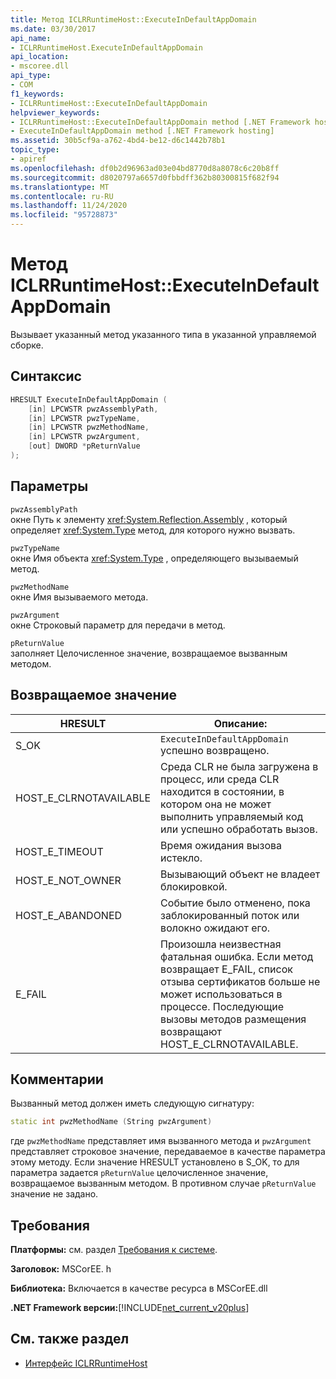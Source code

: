 ```yaml
---
title: Метод ICLRRuntimeHost::ExecuteInDefaultAppDomain
ms.date: 03/30/2017
api_name:
- ICLRRuntimeHost.ExecuteInDefaultAppDomain
api_location:
- mscoree.dll
api_type:
- COM
f1_keywords:
- ICLRRuntimeHost::ExecuteInDefaultAppDomain
helpviewer_keywords:
- ICLRRuntimeHost::ExecuteInDefaultAppDomain method [.NET Framework hosting]
- ExecuteInDefaultAppDomain method [.NET Framework hosting]
ms.assetid: 30b5cf9a-a762-4bd4-be12-d6c1442b78b1
topic_type:
- apiref
ms.openlocfilehash: df0b2d96963ad03e04bd8770d8a8078c6c20b8ff
ms.sourcegitcommit: d8020797a6657d0fbbdff362b80300815f682f94
ms.translationtype: MT
ms.contentlocale: ru-RU
ms.lasthandoff: 11/24/2020
ms.locfileid: "95728873"
---
```

# <a name="iclrruntimehostexecuteindefaultappdomain-method"></a>Метод ICLRRuntimeHost::ExecuteInDefaultAppDomain

Вызывает указанный метод указанного типа в указанной управляемой сборке.  
  
## <a name="syntax"></a>Синтаксис  
  
```cpp  
HRESULT ExecuteInDefaultAppDomain (  
    [in] LPCWSTR pwzAssemblyPath,  
    [in] LPCWSTR pwzTypeName,
    [in] LPCWSTR pwzMethodName,  
    [in] LPCWSTR pwzArgument,  
    [out] DWORD *pReturnValue  
);  
```  
  
## <a name="parameters"></a>Параметры  

 `pwzAssemblyPath`  
 окне Путь к элементу <xref:System.Reflection.Assembly> , который определяет <xref:System.Type> метод, для которого нужно вызвать.  
  
 `pwzTypeName`  
 окне Имя объекта <xref:System.Type> , определяющего вызываемый метод.  
  
 `pwzMethodName`  
 окне Имя вызываемого метода.  
  
 `pwzArgument`  
 окне Строковый параметр для передачи в метод.  
  
 `pReturnValue`  
 заполняет Целочисленное значение, возвращаемое вызванным методом.  
  
## <a name="return-value"></a>Возвращаемое значение  
  
|HRESULT|Описание:|  
|-------------|-----------------|  
|S_OK|`ExecuteInDefaultAppDomain` успешно возвращено.|  
|HOST_E_CLRNOTAVAILABLE|Среда CLR не была загружена в процесс, или среда CLR находится в состоянии, в котором она не может выполнить управляемый код или успешно обработать вызов.|  
|HOST_E_TIMEOUT|Время ожидания вызова истекло.|  
|HOST_E_NOT_OWNER|Вызывающий объект не владеет блокировкой.|  
|HOST_E_ABANDONED|Событие было отменено, пока заблокированный поток или волокно ожидают его.|  
|E_FAIL|Произошла неизвестная фатальная ошибка. Если метод возвращает E_FAIL, список отзыва сертификатов больше не может использоваться в процессе. Последующие вызовы методов размещения возвращают HOST_E_CLRNOTAVAILABLE.|  
  
## <a name="remarks"></a>Комментарии  

 Вызванный метод должен иметь следующую сигнатуру:  
  
```cpp  
static int pwzMethodName (String pwzArgument)  
```  
  
 где `pwzMethodName` представляет имя вызванного метода и `pwzArgument` представляет строковое значение, передаваемое в качестве параметра этому методу. Если значение HRESULT установлено в S_OK, то для параметра задается `pReturnValue` целочисленное значение, возвращаемое вызванным методом. В противном случае `pReturnValue` значение не задано.  
  
## <a name="requirements"></a>Требования  

 **Платформы:** см. раздел [Требования к системе](../../get-started/system-requirements.md).  
  
 **Заголовок:** MSCorEE. h  
  
 **Библиотека:** Включается в качестве ресурса в MSCorEE.dll  
  
 **.NET Framework версии:**[!INCLUDE[net_current_v20plus](../../../../includes/net-current-v20plus-md.md)]  
  
## <a name="see-also"></a>См. также раздел

- [Интерфейс ICLRRuntimeHost](iclrruntimehost-interface.md)
